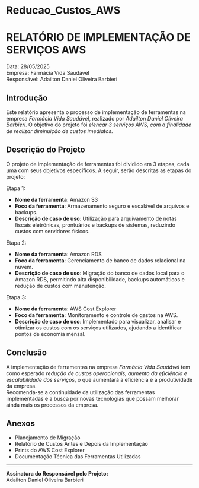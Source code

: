 # Reducao_Custos_AWS

# RELATÓRIO DE IMPLEMENTAÇÃO DE SERVIÇOS AWS

Data: 28/05/2025  
Empresa: Farmácia Vida Saudável  
Responsável: Adailton Daniel Oliveira Barbieri  

## Introdução

Este relatório apresenta o processo de implementação de ferramentas na empresa *Farmácia Vida Saudável*, realizado por *Adailton Daniel Oliveira Barbieri*. O objetivo do projeto foi *elencar 3 serviços AWS, com a finalidade de realizar diminuição de custos imediatos*.

## Descrição do Projeto

O projeto de implementação de ferramentas foi dividido em 3 etapas, cada uma com seus objetivos específicos. A seguir, serão descritas as etapas do projeto:

Etapa 1:  
- **Nome da ferramenta**: Amazon S3  
- **Foco da ferramenta**: Armazenamento seguro e escalável de arquivos e backups.  
- **Descrição de caso de uso**: Utilização para arquivamento de notas fiscais eletrônicas, prontuários e backups de sistemas, reduzindo custos com servidores físicos.

Etapa 2:  
- **Nome da ferramenta**: Amazon RDS  
- **Foco da ferramenta**: Gerenciamento de banco de dados relacional na nuvem.  
- **Descrição de caso de uso**: Migração do banco de dados local para o Amazon RDS, permitindo alta disponibilidade, backups automáticos e redução de custos com manutenção.

Etapa 3:  
- **Nome da ferramenta**: AWS Cost Explorer  
- **Foco da ferramenta**: Monitoramento e controle de gastos na AWS.  
- **Descrição de caso de uso**: Implementado para visualizar, analisar e otimizar os custos com os serviços utilizados, ajudando a identificar pontos de economia mensal.

## Conclusão

A implementação de ferramentas na empresa *Farmácia Vida Saudável* tem como esperado *redução de custos operacionais, aumento da eficiência e escalabilidade dos serviços*, o que aumentará a eficiência e a produtividade da empresa.  
Recomenda-se a continuidade da utilização das ferramentas implementadas e a busca por novas tecnologias que possam melhorar ainda mais os processos da empresa.

## Anexos

- Planejamento de Migração  
- Relatório de Custos Antes e Depois da Implementação  
- Prints do AWS Cost Explorer  
- Documentação Técnica das Ferramentas Utilizadas  

---

**Assinatura do Responsável pelo Projeto:**  
Adailton Daniel Oliveira Barbieri

